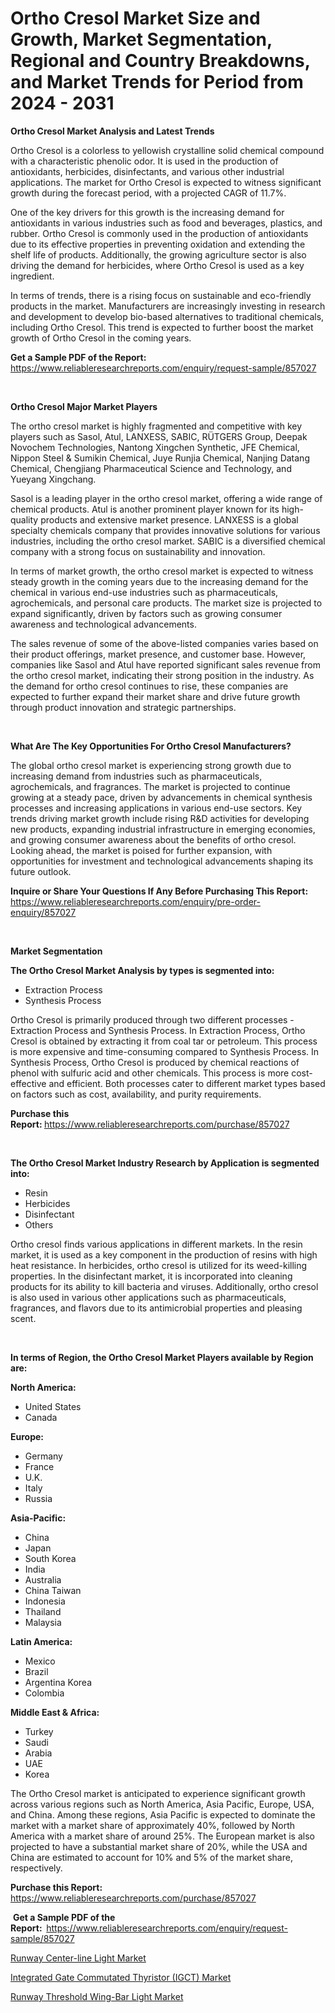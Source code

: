 <p><h1>Ortho Cresol Market Size and Growth, Market Segmentation, Regional and Country Breakdowns, and Market Trends for Period from 2024 -  2031</h1></p><p><strong>Ortho Cresol Market Analysis and Latest Trends</strong></p>
<p><p>Ortho Cresol is a colorless to yellowish crystalline solid chemical compound with a characteristic phenolic odor. It is used in the production of antioxidants, herbicides, disinfectants, and various other industrial applications. The market for Ortho Cresol is expected to witness significant growth during the forecast period, with a projected CAGR of 11.7%. </p><p>One of the key drivers for this growth is the increasing demand for antioxidants in various industries such as food and beverages, plastics, and rubber. Ortho Cresol is commonly used in the production of antioxidants due to its effective properties in preventing oxidation and extending the shelf life of products. Additionally, the growing agriculture sector is also driving the demand for herbicides, where Ortho Cresol is used as a key ingredient.</p><p>In terms of trends, there is a rising focus on sustainable and eco-friendly products in the market. Manufacturers are increasingly investing in research and development to develop bio-based alternatives to traditional chemicals, including Ortho Cresol. This trend is expected to further boost the market growth of Ortho Cresol in the coming years.</p></p>
<p><strong>Get a Sample PDF of the Report:&nbsp;</strong> <a href="https://www.reliableresearchreports.com/enquiry/request-sample/857027">https://www.reliableresearchreports.com/enquiry/request-sample/857027</a></p>
<p>&nbsp;</p>
<p><strong>Ortho Cresol Major Market Players</strong></p>
<p><p>The ortho cresol market is highly fragmented and competitive with key players such as Sasol, Atul, LANXESS, SABIC, RÜTGERS Group, Deepak Novochem Technologies, Nantong Xingchen Synthetic, JFE Chemical, Nippon Steel & Sumikin Chemical, Juye Runjia Chemical, Nanjing Datang Chemical, Chengjiang Pharmaceutical Science and Technology, and Yueyang Xingchang.</p><p>Sasol is a leading player in the ortho cresol market, offering a wide range of chemical products. Atul is another prominent player known for its high-quality products and extensive market presence. LANXESS is a global specialty chemicals company that provides innovative solutions for various industries, including the ortho cresol market. SABIC is a diversified chemical company with a strong focus on sustainability and innovation. </p><p>In terms of market growth, the ortho cresol market is expected to witness steady growth in the coming years due to the increasing demand for the chemical in various end-use industries such as pharmaceuticals, agrochemicals, and personal care products. The market size is projected to expand significantly, driven by factors such as growing consumer awareness and technological advancements.</p><p>The sales revenue of some of the above-listed companies varies based on their product offerings, market presence, and customer base. However, companies like Sasol and Atul have reported significant sales revenue from the ortho cresol market, indicating their strong position in the industry. As the demand for ortho cresol continues to rise, these companies are expected to further expand their market share and drive future growth through product innovation and strategic partnerships.</p></p>
<p>&nbsp;</p>
<p><strong>What Are The Key Opportunities For Ortho Cresol Manufacturers?</strong></p>
<p><p>The global ortho cresol market is experiencing strong growth due to increasing demand from industries such as pharmaceuticals, agrochemicals, and fragrances. The market is projected to continue growing at a steady pace, driven by advancements in chemical synthesis processes and increasing applications in various end-use sectors. Key trends driving market growth include rising R&D activities for developing new products, expanding industrial infrastructure in emerging economies, and growing consumer awareness about the benefits of ortho cresol. Looking ahead, the market is poised for further expansion, with opportunities for investment and technological advancements shaping its future outlook.</p></p>
<p><strong>Inquire or Share Your Questions If Any Before Purchasing This Report:</strong> <a href="https://www.reliableresearchreports.com/enquiry/pre-order-enquiry/857027">https://www.reliableresearchreports.com/enquiry/pre-order-enquiry/857027</a></p>
<p>&nbsp;</p>
<p><strong>Market Segmentation</strong></p>
<p><strong>The Ortho Cresol Market Analysis by types is segmented into:</strong></p>
<p><ul><li>Extraction Process</li><li>Synthesis Process</li></ul></p>
<p><p>Ortho Cresol is primarily produced through two different processes - Extraction Process and Synthesis Process. In Extraction Process, Ortho Cresol is obtained by extracting it from coal tar or petroleum. This process is more expensive and time-consuming compared to Synthesis Process. In Synthesis Process, Ortho Cresol is produced by chemical reactions of phenol with sulfuric acid and other chemicals. This process is more cost-effective and efficient. Both processes cater to different market types based on factors such as cost, availability, and purity requirements.</p></p>
<p><strong>Purchase this Report:&nbsp;</strong><a href="https://www.reliableresearchreports.com/purchase/857027">https://www.reliableresearchreports.com/purchase/857027</a></p>
<p>&nbsp;</p>
<p><strong>The Ortho Cresol Market Industry Research by Application is segmented into:</strong></p>
<p><ul><li>Resin</li><li>Herbicides</li><li>Disinfectant</li><li>Others</li></ul></p>
<p><p>Ortho cresol finds various applications in different markets. In the resin market, it is used as a key component in the production of resins with high heat resistance. In herbicides, ortho cresol is utilized for its weed-killing properties. In the disinfectant market, it is incorporated into cleaning products for its ability to kill bacteria and viruses. Additionally, ortho cresol is also used in various other applications such as pharmaceuticals, fragrances, and flavors due to its antimicrobial properties and pleasing scent.</p></p>
<p>&nbsp;</p>
<p><strong>In terms of Region, the Ortho Cresol Market Players available by Region are:</strong></p>
<p>
    <p> <strong> North America: </strong>
        <ul>
            <li>United States</li>
            <li>Canada</li>
        </ul>
        </p> 
    <p> <strong> Europe: </strong>
        <ul>
            <li>Germany</li>
            <li>France</li>
            <li>U.K.</li>
            <li>Italy</li>
            <li>Russia</li>
        </ul>
        </p> 
    <p> <strong> Asia-Pacific: </strong>
        <ul>
            <li>China</li>
            <li>Japan</li>
            <li>South Korea</li>
            <li>India</li>
            <li>Australia</li>
            <li>China Taiwan</li>
            <li>Indonesia</li>
            <li>Thailand</li>
            <li>Malaysia</li>
        </ul>
        </p> 
    <p> <strong> Latin America: </strong>
        <ul>
            <li>Mexico</li>
            <li>Brazil</li>
            <li>Argentina Korea</li>
            <li>Colombia</li>
        </ul>
        </p> 
    <p> <strong> Middle East & Africa: </strong>
        <ul>
            <li>Turkey</li>
            <li>Saudi</li>
            <li>Arabia</li>
            <li>UAE</li>
            <li>Korea</li>
        </ul>
    </p>
    </p>
<p><p>The Ortho Cresol market is anticipated to experience significant growth across various regions such as North America, Asia Pacific, Europe, USA, and China. Among these regions, Asia Pacific is expected to dominate the market with a market share of approximately 40%, followed by North America with a market share of around 25%. The European market is also projected to have a substantial market share of 20%, while the USA and China are estimated to account for 10% and 5% of the market share, respectively.</p></p>
<p><strong>Purchase this Report: </strong><a href="https://www.reliableresearchreports.com/purchase/857027">https://www.reliableresearchreports.com/purchase/857027</a></p>
<p>&nbsp;<strong>Get a Sample PDF of the Report:&nbsp;&nbsp;</strong><a href="https://www.reliableresearchreports.com/enquiry/request-sample/857027">https://www.reliableresearchreports.com/enquiry/request-sample/857027</a></p>
<p><strong></strong></p>
<p><p><a href="https://view.publitas.com/reportprime-1/runway-center-line-light-market-offer-valuable-insights-into-market-size-market-share-market-trends-and-projections-spanning-from-2023-to-2030/">Runway Center-line Light Market</a></p><p><a href="https://view.publitas.com/reportprime-1/integrated-gate-commutated-thyristor-igct-market-research-report-reveals-the-latest-trends-and-opportunities-of-this-market-for-period-from-2023-2030/">Integrated Gate Commutated Thyristor (IGCT) Market</a></p><p><a href="https://view.publitas.com/reportprime-1/runway-threshold-wing-bar-light-market-size-global-industry-overview-market-segmentation-and-forecast-2023-to-2030/">Runway Threshold Wing-Bar Light Market</a></p></p>
